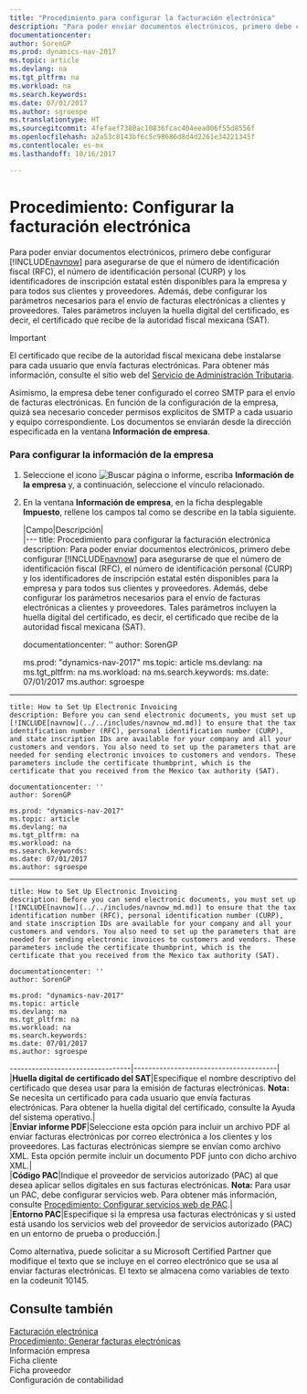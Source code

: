```yaml
---
title: "Procedimiento para configurar la facturación electrónica"
description: "Para poder enviar documentos electrónicos, primero debe configurar [!INCLUDE[navnow](../../includes/navnow_md.md)] para asegurarse de que el número de identificación fiscal (RFC), el número de identificación personal (CURP) y los identificadores de inscripción estatal estén disponibles para la empresa y para todos sus clientes y proveedores. Además, debe configurar los parámetros necesarios para el envío de facturas electrónicas a clientes y proveedores. Tales parámetros incluyen la huella digital del certificado, es decir, el certificado que recibe de la autoridad fiscal mexicana (SAT)."
documentationcenter: 
author: SorenGP
ms.prod: dynamics-nav-2017
ms.topic: article
ms.devlang: na
ms.tgt_pltfrm: na
ms.workload: na
ms.search.keywords: 
ms.date: 07/01/2017
ms.author: sgroespe
ms.translationtype: HT
ms.sourcegitcommit: 4fefaef7380ac10836fcac404eea006f55d8556f
ms.openlocfilehash: a2a53c8143bf6c5c98686d8d4d2261e34221345f
ms.contentlocale: es-mx
ms.lasthandoff: 10/16/2017

---
```

# <a name="how-to-set-up-electronic-invoicing"></a>Procedimiento: Configurar la facturación electrónica
Para poder enviar documentos electrónicos, primero debe configurar [!INCLUDE[navnow](../../includes/navnow_md.md)] para asegurarse de que el número de identificación fiscal (RFC), el número de identificación personal (CURP) y los identificadores de inscripción estatal estén disponibles para la empresa y para todos sus clientes y proveedores. Además, debe configurar los parámetros necesarios para el envío de facturas electrónicas a clientes y proveedores. Tales parámetros incluyen la huella digital del certificado, es decir, el certificado que recibe de la autoridad fiscal mexicana (SAT).  
  
> [!IMPORTANT]  
>  El certificado que recibe de la autoridad fiscal mexicana debe instalarse para cada usuario que envía facturas electrónicas. Para obtener más información, consulte el sitio web del [Servicio de Administración Tributaria](http://go.microsoft.com/fwlink/?LinkId=242772).  
>   
>  Asimismo, la empresa debe tener configurado el correo SMTP para el envío de facturas electrónicas. En función de la configuración de la empresa, quizá sea necesario conceder permisos explícitos de SMTP a cada usuario y equipo correspondiente. Los documentos se enviarán desde la dirección especificada en la ventana **Información de empresa**.  
  
### <a name="to-set-up-company-information"></a>Para configurar la información de la empresa  
  
1.  Seleccione el icono ![Buscar página o informe](media/ui-search/search_small.png "icono Buscar página o informe"), escriba **Información de la empresa** y, a continuación, seleccione el vínculo relacionado.  
  
2.  En la ventana **Información de empresa**, en la ficha desplegable **Impuesto**, rellene los campos tal como se describe en la tabla siguiente.  
  
    |Campo|Descripción|  
    |---
    title: Procedimiento para configurar la facturación electrónica description: Para poder enviar documentos electrónicos, primero debe configurar [!INCLUDE[navnow](../../includes/navnow_md.md)] para asegurarse de que el número de identificación fiscal (RFC), el número de identificación personal (CURP) y los identificadores de inscripción estatal estén disponibles para la empresa y para todos sus clientes y proveedores. Además, debe configurar los parámetros necesarios para el envío de facturas electrónicas a clientes y proveedores. Tales parámetros incluyen la huella digital del certificado, es decir, el certificado que recibe de la autoridad fiscal mexicana (SAT).
    
    documentationcenter: '' author: SorenGP

    ms.prod: "dynamics-nav-2017" ms.topic: article ms.devlang: na ms.tgt_pltfrm: na ms.workload: na ms.search.keywords: ms.date: 07/01/2017 ms.author: sgroespe

------
    title: How to Set Up Electronic Invoicing 
    description: Before you can send electronic documents, you must set up [!INCLUDE[navnow](../../includes/navnow_md.md)] to ensure that the tax identification number (RFC), personal identification number (CURP), and state inscription IDs are available for your company and all your customers and vendors. You also need to set up the parameters that are needed for sending electronic invoices to customers and vendors. These parameters include the certificate thumbprint, which is the certificate that you received from the Mexico tax authority (SAT).
    
    documentationcenter: ''
    author: SorenGP

    ms.prod: "dynamics-nav-2017"
    ms.topic: article
    ms.devlang: na
    ms.tgt_pltfrm: na
    ms.workload: na
    ms.search.keywords:
    ms.date: 07/01/2017
    ms.author: sgroespe

------
    title: How to Set Up Electronic Invoicing 
    description: Before you can send electronic documents, you must set up [!INCLUDE[navnow](../../includes/navnow_md.md)] to ensure that the tax identification number (RFC), personal identification number (CURP), and state inscription IDs are available for your company and all your customers and vendors. You also need to set up the parameters that are needed for sending electronic invoices to customers and vendors. These parameters include the certificate thumbprint, which is the certificate that you received from the Mexico tax authority (SAT).
    
    documentationcenter: ''
    author: SorenGP

    ms.prod: "dynamics-nav-2017"
    ms.topic: article
    ms.devlang: na
    ms.tgt_pltfrm: na
    ms.workload: na
    ms.search.keywords:
    ms.date: 07/01/2017
    ms.author: sgroespe

---------------------------------|---------------------------------------|  
    |**Huella digital de certificado del SAT**|Especifique el nombre descriptivo del certificado que desea usar para la emisión de facturas electrónicas. **Nota:** Se necesita un certificado para cada usuario que envía facturas electrónicas. Para obtener la huella digital del certificado, consulte la Ayuda del sistema operativo.|  
    |**Enviar informe PDF**|Seleccione esta opción para incluir un archivo PDF al enviar facturas electrónicas por correo electrónica a los clientes y los proveedores. Las facturas electrónicas siempre se envían como archivo XML. Esta opción permite incluir un documento PDF junto con dicho archivo XML.|  
    |**Código PAC**|Indique el proveedor de servicios autorizado (PAC) al que desea aplicar sellos digitales en sus facturas electrónicas. **Nota:** Para usar un PAC, debe configurar servicios web. Para obtener más información, consulte [Procedimiento: Configurar servicios web de PAC](how-to-set-up-pac-web-services.md).|  
    |**Entorno PAC**|Especifique si la empresa usa facturas electrónicas y si usted está usando los servicios web del proveedor de servicios autorizado (PAC) en un entorno de prueba o producción.|  
  
 Como alternativa, puede solicitar a su Microsoft Certified Partner que modifique el texto que se incluye en el correo electrónico que se usa al enviar facturas electrónicas. El texto se almacena como variables de texto en la codeunit 10145.  
  
## <a name="see-also"></a>Consulte también  
 [Facturación electrónica](electronic-invoicing.md)   
 [Procedimiento: Generar facturas electrónicas](how-to-generate-electronic-invoices.md)   
 Información empresa   
 Ficha cliente   
 Ficha proveedor   
 Configuración de contabilidad
